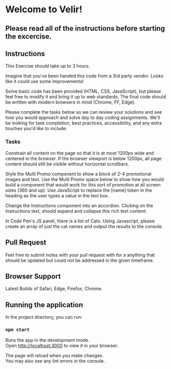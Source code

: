 # Welcome to Velir!
## Please read all of the instructions before starting the excercise.

## Instructions
This Exercise should take up to 3 hours.

Imagine that you’ve been handed this code from a 3rd party vendor. Looks like it could use some improvements!

Some basic code has been provided (HTML, CSS, JavaScript), but please feel free to modify it and bring it up to web standards. The final code should be written with modern browsers in mind (Chrome, FF, Edge).

Please complete the tasks below so we can review your solutions and see how you would approach and solve day to day coding assignments. We'll be looking for task completion, best practices, accessibility, and any extra touches you'd like to include.

### Tasks

Constrain all content on the page so that it is at most 1200px wide and centered in the browser. If the browser viewport is below 1200px, all page content should still be visible without horizontal scrollbars.

Style the Multi Promo component to show a block of 2-4 promotional images and text. Use the Multi Promo space below to show how you would build a component that would work for this sort of promotion at all screen sizes (360 and up).
Use JavaScript to replace the [name] token in the heading as the user types a value in the text box.

Change the Instructions component into an accordion. Clicking on the Instructions text, should expand and collapse this rich text content.

In Code Pen's JS panel, there is a list of Cats. Using Javascript, please create an array of just the cat names and output the results to the console.

## Pull Request

Feel free to submit notes with your pull request with for a anything that should be updated but could not be addressed in the given timeframe.

## Browser Support

Latest Builds of Safari, Edge, Firefox, Chrome.

## Running the application

In the project directory, you can run:

### `npm start`

Runs the app in the development mode.\
Open [http://localhost:3000](http://localhost:3000) to view it in your browser.

The page will reload when you make changes.\
You may also see any lint errors in the console.